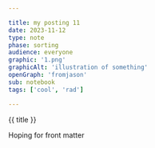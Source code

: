 ```yaml
---

title: my posting 11
date: 2023-11-12
type: note
phase: sorting
audience: everyone
graphic: '1.png'
graphicAlt: 'illustration of something'
openGraph: 'fromjason'
sub: notebook
tags: ['cool', 'rad']

---
```

{{ title }}

Hoping for front matter 